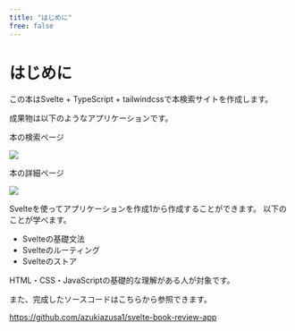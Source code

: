 ```yaml
---
title: "はじめに"
free: false
---
```


# はじめに
この本はSvelte + TypeScript + tailwindcssで本検索サイトを作成します。

成果物は以下のようなアプリケーションです。

本の検索ページ

![](https://storage.googleapis.com/zenn-user-upload/ba5vxpql4r6z7wbny0fxjinw4pjq)

本の詳細ページ

![](https://storage.googleapis.com/zenn-user-upload/h16m1hmej75m4qd3lu4uwj1o9b10)



Svelteを使ってアプリケーションを作成1から作成することができます。
以下のことが学べます。

- Svelteの基礎文法
- Svelteのルーティング
- Svelteのストア

HTML・CSS・JavaScriptの基礎的な理解がある人が対象です。

また、完成したソースコードはこちらから参照できます。

https://github.com/azukiazusa1/svelte-book-review-app

